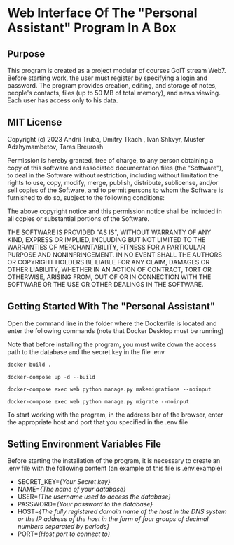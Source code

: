 # Web Interface Of The "Personal Assistant" Program In A Box
## Purpose
This program is created as a project modular of courses GoIT stream Web7.
Before starting work, the user must register by specifying a login and password. 
The program provides creation, editing, and storage of notes, people's contacts,
files (up to 50 MB of total memory), and news viewing. Each user has access only 
to his data.

## MIT License

Copyright (c) 2023 Andrii Truba, Dmitry Tkach , Ivan Shkvyr, Musfer Adzhymambetov, Taras Breurosh

Permission is hereby granted, free of charge, to any person obtaining a copy
of this software and associated documentation files (the "Software"), to deal
in the Software without restriction, including without limitation the rights
to use, copy, modify, merge, publish, distribute, sublicense, and/or sell
copies of the Software, and to permit persons to whom the Software is
furnished to do so, subject to the following conditions:

The above copyright notice and this permission notice shall be included in all
copies or substantial portions of the Software.

THE SOFTWARE IS PROVIDED "AS IS", WITHOUT WARRANTY OF ANY KIND, EXPRESS OR
IMPLIED, INCLUDING BUT NOT LIMITED TO THE WARRANTIES OF MERCHANTABILITY,
FITNESS FOR A PARTICULAR PURPOSE AND NONINFRINGEMENT. IN NO EVENT SHALL THE
AUTHORS OR COPYRIGHT HOLDERS BE LIABLE FOR ANY CLAIM, DAMAGES OR OTHER
LIABILITY, WHETHER IN AN ACTION OF CONTRACT, TORT OR OTHERWISE, ARISING FROM,
OUT OF OR IN CONNECTION WITH THE SOFTWARE OR THE USE OR OTHER DEALINGS IN THE
SOFTWARE.

## Getting Started With The "Personal Assistant"

Open the command line in the folder where the Dockerfile is located and enter 
the following commands (note that Docker Desktop must be running)

Note that before installing the program, you must write down the access 
path to the database and the secret key in the file .env
```
docker build .
```
```
docker-compose up -d --build
```
```
docker-compose exec web python manage.py makemigrations --noinput
```
```
docker-compose exec web python manage.py migrate --noinput
```
To start working with the program, in the address bar of the browser, enter the
appropriate host and port that you specified in the .env file

## Setting Environment Variables File
Before starting the installation of the program, it is necessary to create an .env file with 
the following content (an example of this file is .env.example)

* SECRET_KEY=*{Your Secret key}*
* NAME=*{The name of your database}*
* USER=*{The username used to access the database}*
* PASSWORD=*{Your password to the database}*
* HOST=*{The fully registered domain name of the host in the DNS system or the IP address
of the host in the form of four groups of decimal numbers separated by periods}*
* PORT=*{Host port to connect to}*



